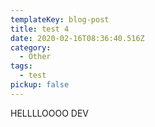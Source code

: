 ```yaml
---
templateKey: blog-post
title: test 4
date: 2020-02-16T08:36:40.516Z
category:
  - Other
tags:
  - test
pickup: false
---
```

HELLLLOOOO DEV
